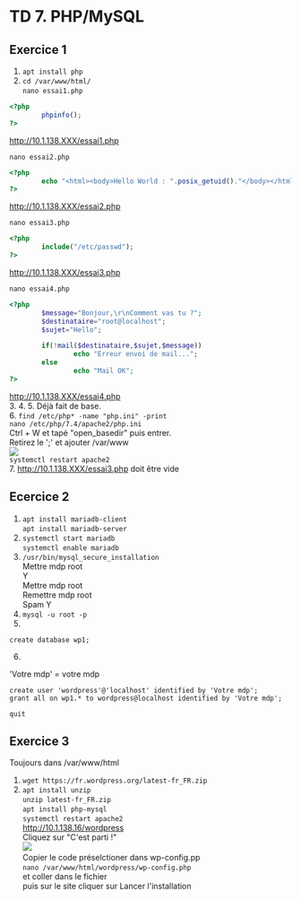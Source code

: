 # TD 7. PHP/MySQL  
  
## Exercice 1  
  
1. `apt install php`  
2. `cd /var/www/html/`  
`nano essai1.php`  
```php
<?php
        phpinfo();
?>
```  
http://10.1.138.XXX/essai1.php  
  
`nano essai2.php`  
```php
<?php
        echo "<html><body>Hello World : ".posix_getuid()."</body></html>";
?>
```  
http://10.1.138.XXX/essai2.php  
  
`nano essai3.php`  
```php
<?php
        include("/etc/passwd");
?>
```  
http://10.1.138.XXX/essai3.php  
  
`nano essai4.php`  
```php
<?php
        $message="Bonjour,\r\nComment vas tu ?";
        $destinataire="root@localhost";
        $sujet="Hello";

        if(!mail($destinataire,$sujet,$message))
                echo "Erreur envoi de mail...";
        else
                echo "Mail OK";
?>
```  
http://10.1.138.XXX/essai4.php  
3. 4.​ 5.​ Déjà fait de base.  
6. `find /etc/php* -name "php.ini" -print`  
`nano /etc/php/7.4/apache2/php.ini`  
Ctrl + W et tapé "open_basedir" puis entrer.  
Retirez le ';' et ajouter /var/www  
![](https://cdn.discordapp.com/attachments/953598178920374313/953604056910270524/unknown.png)  
`systemctl restart apache2`  
7. http://10.1.138.XXX/essai3.php doit être vide  
## Ecercice 2  
1. `apt install mariadb-client`  
`apt install mariadb-server`  
2. `systemctl start mariadb`  
`systemctl enable mariadb`  
3. `/usr/bin/mysql_secure_installation`  
Mettre mdp root  
Y  
Mettre mdp root  
Remettre mdp root  
Spam Y  
4. `mysql -u root -p`  
5.  
```mysql
create database wp1;
```  
6.  
'Votre mdp' = votre mdp  
```mysql
create user 'wordpress'@'localhost' identified by 'Votre mdp';
grant all on wp1.* to wordpress@localhost identified by 'Votre mdp';
```  
  
```mysql
quit
```  
  
## Exercice 3
Toujours dans /var/www/html  
1. `wget https://fr.wordpress.org/latest-fr_FR.zip`  
2. `apt install unzip`  
`unzip latest-fr_FR.zip`  
`apt install php-mysql`  
`systemctl restart apache2`  
http://10.1.138.16/wordpress  
Cliquez sur "C'est parti !"  
![](https://cdn.discordapp.com/attachments/953598178920374313/953623742691561552/unknown.png)  
Copier le code préselctioner dans wp-config.pp  
`nano /var/www/html/wordpress/wp-config.php`  
et coller dans le fichier  
puis sur le site cliquer sur Lancer l'installation  
